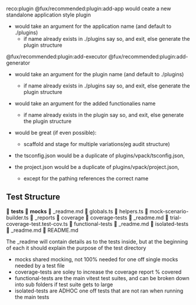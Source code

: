 reco:plugin
@fux/recommended:plugin:add-app
would ceate a new standalone application style plugin
- would take an argument for the application name (and default to ./plugins) 
  - if name already exists in ./plugins say so, and exit, else generate the plugin structure



@fux/recommended:plugin:add-executor
@fux/recommended:plugin:add-generator
- would take an argument for the plugin name (and default to ./plugins) 
  - if name already exists in ./plugins say so, and exit, else generate the plugin structure
- would take an argument for the added functionalies name
  - if name already exists in the plugin say so, and exit, else generate the plugin structure
- would be great (if even possible):
  - scaffold and stage for multiple variations(eg audit structure)

- the tsconfig.json would be a duplicate of plugins/vpack/tsconfig.json, 
- the project.json would be a duplicate of plugins/vpack/project.json, 
  - except for the pathing references the correct name






























## Test Structure

📁 __tests__
    📁 __mocks__
        📄 _readme.md
        📄 globals.ts
        📄 helpers.ts
        📄 mock-scenario-builder.ts
    📁 _reports
        📁 coverage
    📁 coverage-tests
        📄 _readme.md
        📄 trial-coverage-test.test-cov.ts
    📁 functional-tests
        📄 _readme.md
    📁 isolated-tests
        📄 _readme.md
    📄 README.md
    
    
    
The _readme will contain details as to the tests inside, but at the beginning of each it should explain the purpose of the test directory

- mocks shared mocking, not 100% needed for one off single mocks needed by a test file
- coverage-tests are soley to increase the coverage report % covered
- functional-tests are the main vitest test suites, and can be broken down into sub folders if test suite gets to large
- isolated-tests are ADHOC one off tests that are not ran when running the main tests

